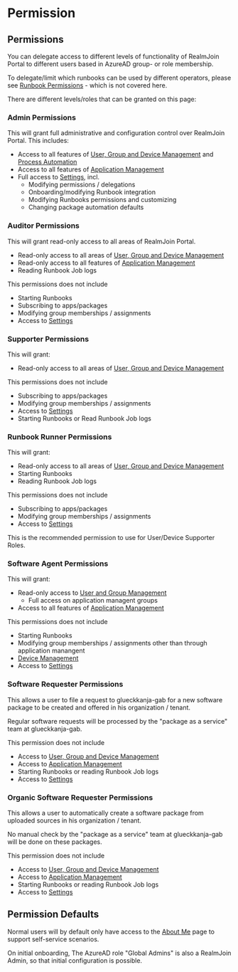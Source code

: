 # Permission

## Permissions

You can delegate access to different levels of functionality of RealmJoin Portal to different users based in AzureAD group- or role membership.&#x20;

To delegate/limit which runbooks can be used by different operators, please see [Runbook Permissions](../runbooks/runbook-permissions.md) - which is not covered here.

There are different levels/roles that can be granted on this page:

### Admin Permissions

This will grant full administrative and configuration control over RealmJoin Portal. This includes:

* Access to all features of [User, Group and Device Management](../user-group-device-management/) and [Process Automation](../runbooks/)
* Access to all features of [Application Management](../AppManagement/)
* Full access to [Settings](./), incl.
  * Modifying permissions / delegations
  * Onboarding/modifying Runbook integration
  * Modifying Runbooks permissions and customizing
  * Changing package automation defaults

### Auditor Permissions

This will grant read-only access to all areas of RealmJoin Portal.&#x20;

* Read-only access to all areas of [User, Group and Device Management](../user-group-device-management/)&#x20;
* Read-only access to all features of [Application Management](../AppManagement/)
* Reading Runbook Job logs

This permissions does not include

* Starting Runbooks&#x20;
* Subscribing to apps/packages
* Modifying group memberships / assignments
* Access to [Settings](./)

### Supporter Permissions

This will grant:

* Read-only access to all areas of [User, Group and Device Management](../user-group-device-management/)&#x20;

This permissions does not include

* Subscribing to apps/packages
* Modifying group memberships / assignments
* Access to [Settings](./)
* Starting Runbooks or Read Runbook Job logs

### Runbook Runner Permissions

This will grant:

* Read-only access to all areas of [User, Group and Device Management](../user-group-device-management/)&#x20;
* Starting Runbooks&#x20;
* Reading Runbook Job logs

This permissions does not include

* Subscribing to apps/packages
* Modifying group memberships / assignments
* Access to [Settings](./)

This is the recommended permission to use for User/Device Supporter Roles.

### Software Agent Permissions

This will grant:

* Read-only access to [User and Group Management](../user-group-device-management/)
  * Full access on application managent groups
* Access to all features of [Application Management](../AppManagement/)

This permissions does not include

* Starting Runbooks&#x20;
* Modifying group memberships / assignments other than through application manangent
* [Device Management](../user-group-device-management/device-list/)
* Access to [Settings](./)

### Software Requester Permissions

This allows a user to file a request to glueckkanja-gab for a new  software package to be created and offered in his organization / tenant.

Regular software requests will be processed by the "package as a service" team at glueckkanja-gab.

This permission does not include

* Access to [User, Group and Device Management](../user-group-device-management/)&#x20;
* Access to [Application Management](../AppManagement/)
* Starting Runbooks or reading Runbook Job logs
* Access to [Settings](./)

### Organic Software Requester Permissions

This allows a user to automatically create a software package from uploaded sources in his organization / tenant.

No manual check by the "package as a service" team at glueckkanja-gab will be done on these packages.

This permission does not include

* Access to [User, Group and Device Management](../user-group-device-management/)&#x20;
* Access to [Application Management](../AppManagement/)
* Starting Runbooks or reading Runbook Job logs
* Access to [Settings](./)

## Permission Defaults

Normal users will by default only have access to the [About Me](../user-group-device-management/about-me.md) page to support self-service scenarios.

On initial onboarding, The AzureAD role "Global Admins" is also a RealmJoin Admin, so that initial configuration is possible.&#x20;
